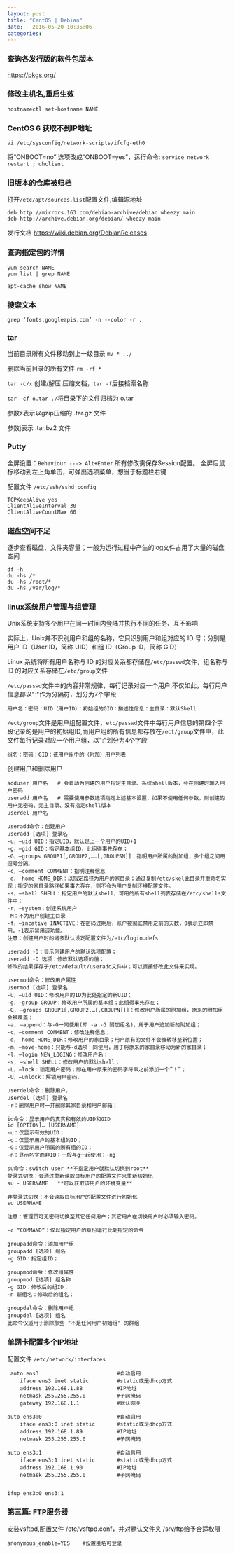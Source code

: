 ```yaml
---
layout: post
title: "CentOS | Debian" 
date:   2016-05-20 10:35:06
categories:
---
```


<!-- more -->
### 查询各发行版的软件包版本
https://pkgs.org/

### 修改主机名,重启生效
`hostnamectl set-hostname NAME`

### CentOS 6 获取不到IP地址
```
vi /etc/sysconfig/network-scripts/ifcfg-eth0
```
将“ONBOOT=no” 选项改成“ONBOOT=yes”，运行命令:
`service network restart ; dhclient`

### 旧版本的仓库被归档

打开`/etc/apt/sources.list`配置文件,编辑源地址
```
deb http://mirrors.163.com/debian-archive/debian wheezy main
deb http://archive.debian.org/debian/ wheezy main
```
发行文档 https://wiki.debian.org/DebianReleases

### 查询指定包的详情
```
yum search NAME
yum list | grep NAME

apt-cache show NAME
```
### 搜索文本
`grep ‘fonts.googleapis.com’ -n --color -r .`

### tar

当前目录所有文件移动到上一级目录 `mv * ../`

删除当前目录的所有文件 `rm -rf *`

`tar -c/x` 创建/解压 压缩文档，`tar -f`后接档案名称

`tar -cf o.tar ./`将目录下的文件归档为 o.tar

参数z表示以gzip压缩的 .tar.gz 文件

参数j表示 .tar.bz2 文件


### Putty

全屏设置：`Behaviour ---> Alt+Enter` 所有修改需保存Session配置。
全屏后鼠标移动到左上角单击，可弹出选项菜单，想当于标题栏右键

配置文件 `/etc/ssh/sshd_config`
```
TCPKeepAlive yes
ClientAliveInterval 30
ClientAliveCountMax 60
```

### 磁盘空间不足

逐步查看磁盘、文件夹容量；一般为运行过程中产生的log文件占用了大量的磁盘空间
```
df -h
du -hs /*
du -hs /root/*
du -hs /var/log/*
```

### linux系统用户管理与组管理

Unix系统支持多个用户在同一时间内登陆并执行不同的任务、互不影响

实际上，Unix并不识别用户和组的名称，它只识别用户和组对应的 ID 号；分别是用户 ID（User ID，简称 UID）和组 ID（Group ID，简称 GID）

Linux 系统将所有用户名称与 ID 的对应关系都存储在`/etc/passwd`文件，组名称与 ID 的对应关系存储在`/etc/group`文件

`/etc/passwd`文件中的内容非常规律，每行记录对应一个用户,不仅如此，每行用户信息都以":"作为分隔符，划分为7个字段

```
用户名：密码：UID（用户ID）：初始组的GID：描述性信息：主目录：默认Shell
```

`/ect/group`文件是用户组配置文件，`etc/passwd`文件中每行用户信息的第四个字段记录的是用户的初始组ID,而用户组的所有信息都存放在`/ect/group`文件中，此文件每行记录对应一个用户组，以":"划分为4个字段

```
组名：密码：GID：该用户组中的（附加）用户列表
```


创建用户和删除用户
```
adduser 用户名   # 会自动为创建的用户指定主目录、系统shell版本，会在创建时输入用户密码
useradd 用户名   # 需要使用参数选项指定上述基本设置，如果不使用任何参数，则创建的用户无密码、无主目录、没有指定shell版本
userdel 用户名   

```
```
useradd命令：创建用户 
useradd [选项] 登录名 
-u，–uid UID：指定UID，默认是上一个用户的UID+1 
-g，–gid GID：指定基本组ID，此组得事先存在； 
-G，–groups GROUP1[,GROUP2,……[,GROUPSN]]：指明用户所属的附加组，多个组之间用逗号分隔。 
-c，–comment COMMENT：指明注释信息 
-d，–home HOME_DIR：以指定路径为用户的家目录；通过复制/etc/skel此目录并重命名实现；指定的家目录路径如果事先存在，则不会为用户复制环境配置文件。 
-s，–shell SHELL：指定用户的默认shell，可用的所有shell列表存储在/etc/shells文件中； 
-r，–system：创建系统用户 
-M：不为用户创建主目录 
-f，–incative INACTIVE：在密码过期后，账户被彻底禁用之前的天数，0表示立即禁用，-1表示禁用该功能。 
注意：创建用户时的诸多默认设定配置文件为/etc/login.defs

useradd -D：显示创建用户的默认选项配置； 
useradd -D 选项：修改默认选项的值； 
修改的结果保存于/etc/default/useradd文件中；可以直接修改此文件来实现。

usermod命令：修改用户属性 
usermod [选项] 登录名 
-u，–uid UID：修改用户的ID为此处指定的新UID； 
-g，–group GROUP：修改用户所属的基本组；此组得事先存在； 
-G, –groups GROUP1[,GROUP2,…[,GROUPN]]]：修改用户所属的附加组，原来的附加组会被覆盖； 
-a, –append：与-G一同使用(即 -a -G 附加组名)，用于用户追加新的附加组； 
-c，–comment COMMENT：修改注释信息； 
-d，–home HOME_DIR：修改用户的家目录；用户原有的文件不会被转移至新位置； 
-m，–move-home：只能与-d选项一同使用，用于将原来的家目录移动为新的家目录； 
-l，–login NEW_LOGING：修改用户名； 
-s, –shell SHELL：修改用户的默认shell； 
-L，–lock：锁定用户密码；即在用户原来的密码字符串之前添加一个”！”； 
-U，–unlock：解锁用户密码，

userdel命令：删除用户， 
userdel [选项] 登录名 
-r：删除用户时一并删除其家目录和用户邮箱；

id命令：显示用户的真实和有效的UID和GID 
id [OPTION]… [USERNAME] 
-u：仅显示有效的UID； 
-g：仅显示用户的基本组的ID； 
-G：仅显示用户所属的所有组的ID； 
-n：显示名字而非ID；一般与g一起使用：-ng

su命令：switch user **不指定用户就默认切换到root**
登录式切换：会通过重新读取目标用户的配置文件来重新初始化 
su - USERNAME   **可以获取该用户的环境变量**

非登录式切换：不会读取目标用户的配置文件进行初始化 
su USERNAME

注意：管理员可无密码切换至其它任何用户；其它用户在切换用户时必须输入密码。

-c “COMMAND”：仅以指定用户的身份运行此处指定的命令 

groupadd命令：添加用户组
groupadd [选项] 组名
-g GID：指定组ID；

groupmod命令：修改组属性
groupmod [选项] 组名称
-g GID：修改后的组ID；
-n 新组名：修改后的组名；

groupdel命令：删除用户组
groupdel [选项] 组名
此命令仅适用于删除那些 "不是任何用户初始组" 的群组

```



### 单网卡配置多个IP地址

配置文件 `/etc/network/interfaces`
```
 auto ens3                         #自动启用
    iface ens3 inet static         #static或是dhcp方式
    address 192.168.1.88           #IP地址
    netmask 255.255.255.0          #子网掩码
    gateway 192.168.1.1            #默认网关

auto ens3:0                        #自动启用
    iface ens3:0 inet static       #static或是dhcp方式
    address 192.168.1.89           #IP地址
    netmask 255.255.255.0          #子网掩码

auto ens3:1                        #自动启用
    iface ens3:1 inet static       #static或是dhcp方式
    address 192.168.1.90           #IP地址
    netmask 255.255.255.0          #子网掩码


ifup ens3:0 ens3:1
```

### 第三篇: FTP服务器
安装vsftpd,配置文件 /etc/vsftpd.conf，并对默认文件夹 /srv/ftp给予合适权限
```
anonymous_enable=YES    #设置匿名可登录
```
